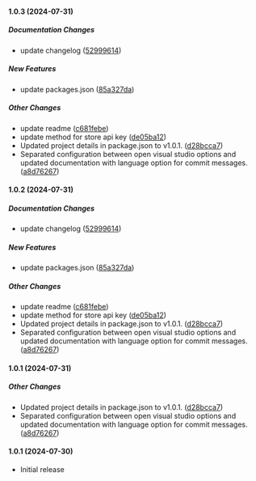 #### 1.0.3 (2024-07-31)

##### Documentation Changes

*  update changelog ([52999614](https://github.com/FrancoStino/commitgroq/commit/52999614a1b7563018a5d716ceab2870188eeb77))

##### New Features

*  update packages.json ([85a327da](https://github.com/FrancoStino/commitgroq/commit/85a327da700a98e3597d07dd0c2fa5eea54eb731))

##### Other Changes

*  update readme ([c681febe](https://github.com/FrancoStino/commitgroq/commit/c681febe799c0c24cc0e6c9858b37b2a6ab04741))
*  update method for store api key ([de05ba12](https://github.com/FrancoStino/commitgroq/commit/de05ba129c1f7e4345a039ef4bce57387a53da1e))
*  Updated project details in package.json to v1.0.1. ([d28bcca7](https://github.com/FrancoStino/commitgroq/commit/d28bcca76a21d944e15f1488176ecb5739a74d36))
*  Separated configuration between open visual studio options and updated documentation with language option for commit messages. ([a8d76267](https://github.com/FrancoStino/commitgroq/commit/a8d76267910a29601697d32bbd75ae64abf729b3))

#### 1.0.2 (2024-07-31)

##### Documentation Changes

*  update changelog ([52999614](https://github.com/FrancoStino/commitgroq/commit/52999614a1b7563018a5d716ceab2870188eeb77))

##### New Features

*  update packages.json ([85a327da](https://github.com/FrancoStino/commitgroq/commit/85a327da700a98e3597d07dd0c2fa5eea54eb731))

##### Other Changes

*  update readme ([c681febe](https://github.com/FrancoStino/commitgroq/commit/c681febe799c0c24cc0e6c9858b37b2a6ab04741))
*  update method for store api key ([de05ba12](https://github.com/FrancoStino/commitgroq/commit/de05ba129c1f7e4345a039ef4bce57387a53da1e))
*  Updated project details in package.json to v1.0.1. ([d28bcca7](https://github.com/FrancoStino/commitgroq/commit/d28bcca76a21d944e15f1488176ecb5739a74d36))
*  Separated configuration between open visual studio options and updated documentation with language option for commit messages. ([a8d76267](https://github.com/FrancoStino/commitgroq/commit/a8d76267910a29601697d32bbd75ae64abf729b3))

#### 1.0.1 (2024-07-31)

##### Other Changes

- Updated project details in package.json to v1.0.1. ([d28bcca7](https://github.com/FrancoStino/commitgroq/commit/d28bcca76a21d944e15f1488176ecb5739a74d36))
- Separated configuration between open visual studio options and updated documentation with language option for commit messages. ([a8d76267](https://github.com/FrancoStino/commitgroq/commit/a8d76267910a29601697d32bbd75ae64abf729b3))

#### 1.0.1 (2024-07-30)

- Initial release
